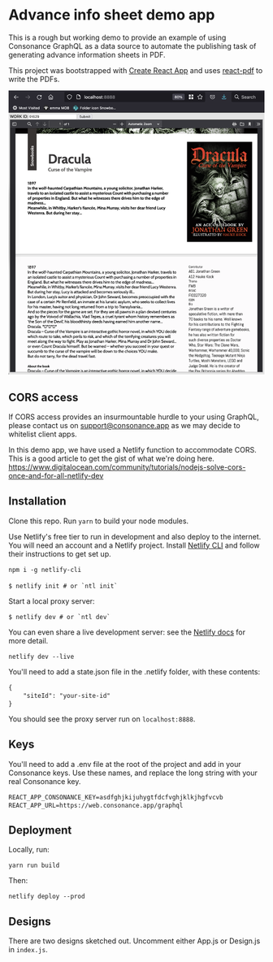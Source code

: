 # Advance info sheet demo app

This is a rough but working demo to provide an example of using Consonance GraphQL as a data source to automate the publishing task of generating advance information sheets in PDF.

This project was bootstrapped with [Create React App](https://github.com/facebook/create-react-app) and uses [react-pdf](https://react-pdf.org/) to write the PDFs.

![Screenshot](https://github.com/EmmaB/gql-ai/blob/0b0cc2bcaa349ab38922dad2223e3302bbcbead7/public/demo.png)

## CORS access

If CORS access provides an insurmountable hurdle to your using GraphQL, please contact us on support@consonance.app as we may decide to whitelist client apps.

In this demo app, we have used a Netlify function to accommodate CORS. This is a good article to get the gist of what we're doing here. https://www.digitalocean.com/community/tutorials/nodejs-solve-cors-once-and-for-all-netlify-dev


## Installation

Clone this repo. Run `yarn` to build your node modules.

Use Netlify's free tier to run in development and also deploy to the internet. You will need an account and a Netlify project. Install [Netlify CLI](https://docs.netlify.com/cli/get-started/) and follow their instructions to get set up.

```
npm i -g netlify-cli

$ netlify init # or `ntl init`
```

Start a local proxy server:

```
$ netlify dev # or `ntl dev`
```

You can even share a live development server: see the [Netlify docs](https://docs.netlify.com/cli/get-started/#share-a-live-development-server) for more detail.
```
netlify dev --live
```

You'll need to add a state.json file in the .netlify folder, with these contents: 

```
{
	"siteId": "your-site-id"
}
```

You should see the proxy server run on `localhost:8888`.

## Keys

You'll need to add a .env file at the root of the project and add in your Consonance keys. Use these names, and replace the long string with your real Consonance key.

```
REACT_APP_CONSONANCE_KEY=asdfghjkijuhygtfdcfvghjklkjhgfvcvb
REACT_APP_URL=https://web.consonance.app/graphql
```

## Deployment

Locally, run:

```
yarn run build
```

Then:

```
netlify deploy --prod
```

## Designs

There are two designs sketched out. Uncomment either App.js or Design.js in `index.js`.
